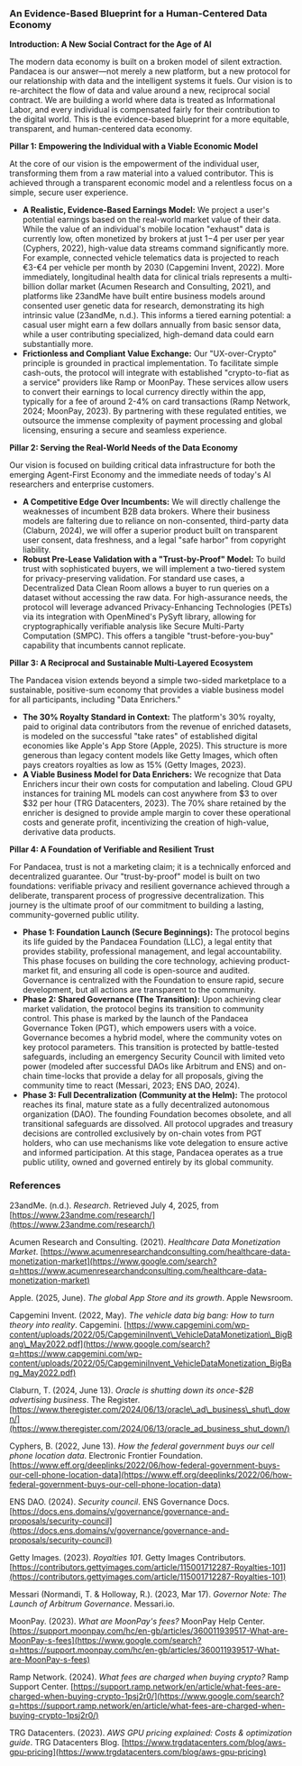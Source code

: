 ### **An Evidence-Based Blueprint for a Human-Centered Data Economy**

**Introduction: A New Social Contract for the Age of AI**

The modern data economy is built on a broken model of silent extraction. Pandacea is our answer—not merely a new platform, but a new protocol for our relationship with data and the intelligent systems it fuels. Our vision is to re-architect the flow of data and value around a new, reciprocal social contract. We are building a world where data is treated as Informational Labor, and every individual is compensated fairly for their contribution to the digital world. This is the evidence-based blueprint for a more equitable, transparent, and human-centered data economy.

**Pillar 1: Empowering the Individual with a Viable Economic Model**

At the core of our vision is the empowerment of the individual user, transforming them from a raw material into a valued contributor. This is achieved through a transparent economic model and a relentless focus on a simple, secure user experience.

* **A Realistic, Evidence-Based Earnings Model:** We project a user's potential earnings based on the real-world market value of their data. While the value of an individual's mobile location "exhaust" data is currently low, often monetized by brokers at just $1-$4 per user per year (Cyphers, 2022), high-value data streams command significantly more. For example, connected vehicle telematics data is projected to reach €3-€4 per vehicle per month by 2030 (Capgemini Invent, 2022). More immediately, longitudinal health data for clinical trials represents a multi-billion dollar market (Acumen Research and Consulting, 2021), and platforms like 23andMe have built entire business models around consented user genetic data for research, demonstrating its high intrinsic value (23andMe, n.d.). This informs a tiered earning potential: a casual user might earn a few dollars annually from basic sensor data, while a user contributing specialized, high-demand data could earn substantially more.  
* **Frictionless and Compliant Value Exchange:** Our "UX-over-Crypto" principle is grounded in practical implementation. To facilitate simple cash-outs, the protocol will integrate with established "crypto-to-fiat as a service" providers like Ramp or MoonPay. These services allow users to convert their earnings to local currency directly within the app, typically for a fee of around 2-4% on card transactions (Ramp Network, 2024; MoonPay, 2023). By partnering with these regulated entities, we outsource the immense complexity of payment processing and global licensing, ensuring a secure and seamless experience.

**Pillar 2: Serving the Real-World Needs of the Data Economy**

Our vision is focused on building critical data infrastructure for both the emerging Agent-First Economy and the immediate needs of today's AI researchers and enterprise customers.

* **A Competitive Edge Over Incumbents:** We will directly challenge the weaknesses of incumbent B2B data brokers. Where their business models are faltering due to reliance on non-consented, third-party data (Claburn, 2024), we will offer a superior product built on transparent user consent, data freshness, and a legal "safe harbor" from copyright liability.  
* **Robust Pre-Lease Validation with a "Trust-by-Proof" Model:** To build trust with sophisticated buyers, we will implement a two-tiered system for privacy-preserving validation. For standard use cases, a Decentralized Data Clean Room allows a buyer to run queries on a dataset without accessing the raw data. For high-assurance needs, the protocol will leverage advanced Privacy-Enhancing Technologies (PETs) via its integration with OpenMined's PySyft library, allowing for cryptographically verifiable analysis like Secure Multi-Party Computation (SMPC). This offers a tangible "trust-before-you-buy" capability that incumbents cannot replicate.

**Pillar 3: A Reciprocal and Sustainable Multi-Layered Ecosystem**

The Pandacea vision extends beyond a simple two-sided marketplace to a sustainable, positive-sum economy that provides a viable business model for all participants, including "Data Enrichers."

* **The 30% Royalty Standard in Context:** The platform's 30% royalty, paid to original data contributors from the revenue of enriched datasets, is modeled on the successful "take rates" of established digital economies like Apple's App Store (Apple, 2025). This structure is more generous than legacy content models like Getty Images, which often pays creators royalties as low as 15% (Getty Images, 2023).  
* **A Viable Business Model for Data Enrichers:** We recognize that Data Enrichers incur their own costs for computation and labeling. Cloud GPU instances for training ML models can cost anywhere from $3 to over $32 per hour (TRG Datacenters, 2023). The 70% share retained by the enricher is designed to provide ample margin to cover these operational costs and generate profit, incentivizing the creation of high-value, derivative data products.

**Pillar 4: A Foundation of Verifiable and Resilient Trust**

For Pandacea, trust is not a marketing claim; it is a technically enforced and decentralized guarantee. Our "trust-by-proof" model is built on two foundations: verifiable privacy and resilient governance achieved through a deliberate, transparent process of progressive decentralization. This journey is the ultimate proof of our commitment to building a lasting, community-governed public utility.

* **Phase 1: Foundation Launch (Secure Beginnings):** The protocol begins its life guided by the Pandacea Foundation (LLC), a legal entity that provides stability, professional management, and legal accountability. This phase focuses on building the core technology, achieving product-market fit, and ensuring all code is open-source and audited. Governance is centralized with the Foundation to ensure rapid, secure development, but all actions are transparent to the community.  
* **Phase 2: Shared Governance (The Transition):** Upon achieving clear market validation, the protocol begins its transition to community control. This phase is marked by the launch of the Pandacea Governance Token (PGT), which empowers users with a voice. Governance becomes a hybrid model, where the community votes on key protocol parameters. This transition is protected by battle-tested safeguards, including an emergency Security Council with limited veto power (modeled after successful DAOs like Arbitrum and ENS) and on-chain time-locks that provide a delay for all proposals, giving the community time to react (Messari, 2023; ENS DAO, 2024).  
* **Phase 3: Full Decentralization (Community at the Helm):** The protocol reaches its final, mature state as a fully decentralized autonomous organization (DAO). The founding Foundation becomes obsolete, and all transitional safeguards are dissolved. All protocol upgrades and treasury decisions are controlled exclusively by on-chain votes from PGT holders, who can use mechanisms like vote delegation to ensure active and informed participation. At this stage, Pandacea operates as a true public utility, owned and governed entirely by its global community.

### **References**

23andMe. (n.d.). *Research*. Retrieved July 4, 2025, from [https://www.23andme.com/research/](https://www.23andme.com/research/)

Acumen Research and Consulting. (2021). *Healthcare Data Monetization Market*. [https://www.acumenresearchandconsulting.com/healthcare-data-monetization-market](https://www.google.com/search?q=https://www.acumenresearchandconsulting.com/healthcare-data-monetization-market)

Apple. (2025, June). *The global App Store and its growth*. Apple Newsroom.

Capgemini Invent. (2022, May). *The vehicle data big bang: How to turn theory into reality*. Capgemini. [https://www.capgemini.com/wp-content/uploads/2022/05/CapgeminiInvent\_VehicleDataMonetization\_BigBang\_May2022.pdf](https://www.google.com/search?q=https://www.capgemini.com/wp-content/uploads/2022/05/CapgeminiInvent_VehicleDataMonetization_BigBang_May2022.pdf)

Claburn, T. (2024, June 13). *Oracle is shutting down its once-$2B advertising business*. The Register. [https://www.theregister.com/2024/06/13/oracle\_ad\_business\_shut\_down/](https://www.theregister.com/2024/06/13/oracle_ad_business_shut_down/)

Cyphers, B. (2022, June 13). *How the federal government buys our cell phone location data*. Electronic Frontier Foundation. [https://www.eff.org/deeplinks/2022/06/how-federal-government-buys-our-cell-phone-location-data](https://www.eff.org/deeplinks/2022/06/how-federal-government-buys-our-cell-phone-location-data)

ENS DAO. (2024). *Security council*. ENS Governance Docs. [https://docs.ens.domains/v/governance/governance-and-proposals/security-council](https://docs.ens.domains/v/governance/governance-and-proposals/security-council)

Getty Images. (2023). *Royalties 101*. Getty Images Contributors. [https://contributors.gettyimages.com/article/115001712287-Royalties-101](https://contributors.gettyimages.com/article/115001712287-Royalties-101)

Messari (Normandi, T. & Holloway, R.). (2023, Mar 17). *Governor Note: The Launch of Arbitrum Governance*. Messari.io.

MoonPay. (2023). *What are MoonPay's fees?* MoonPay Help Center. [https://support.moonpay.com/hc/en-gb/articles/360011939517-What-are-MoonPay-s-fees](https://www.google.com/search?q=https://support.moonpay.com/hc/en-gb/articles/360011939517-What-are-MoonPay-s-fees)

Ramp Network. (2024). *What fees are charged when buying crypto?* Ramp Support Center. [https://support.ramp.network/en/article/what-fees-are-charged-when-buying-crypto-1psj2r0/](https://www.google.com/search?q=https://support.ramp.network/en/article/what-fees-are-charged-when-buying-crypto-1psj2r0/)

TRG Datacenters. (2023). *AWS GPU pricing explained: Costs & optimization guide*. TRG Datacenters Blog. [https://www.trgdatacenters.com/blog/aws-gpu-pricing](https://www.trgdatacenters.com/blog/aws-gpu-pricing)